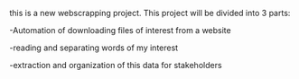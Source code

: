 this is a new webscrapping project. This project will be divided into 3 parts:

-Automation of downloading files of interest from a website

-reading and separating words of my interest

-extraction and organization of this data for stakeholders


